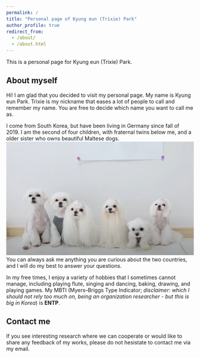 ```yaml
---
permalink: /
title: "Personal page of Kyung eun (Trixie) Park"
author_profile: true
redirect_from: 
  - /about/
  - /about.html
---
```


This is a personal page for Kyung eun (Trixie) Park.


About myself
------
Hi! I am glad that you decided to visit my personal page.
My name is Kyung eun Park. Trixie is my nickname that eases a lot of people to call and remember my name. You are free to decide which name you want to call me as. 

I come from South Korea, but have been living in Germany since fall of 2019. I am the second of four children, with fraternal twins below me, and a older sister who owns beautiful Maltese dogs.
![mangopark maltese](/images/mangoparkmaltese.png)
You can always ask me anything you are curious about the two countries, and I will do my best to answer your questions.


In my free times, I enjoy a variety of hobbies that I sometimes cannot manage, including playing flute, singing and dancing, baking, drawing, and playing games.
My MBTI (Myers–Briggs Type Indicator; *disclaimer: which I should not rely too much on, being an organization researcher - but this is big in Korea*) is **ENTP**.



Contact me
------
If you see interesting research where we can cooperate or would like to share any feedback of my works, please do not hesistate to contact me via my email.
